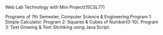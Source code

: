 Web Lab Technology with Mini Project(15CSL77) 

Programs of 7th Semester, Computer Science & Engineering
Program 1: Simple Calculator.
Program 2: Squares & Cubes of Number(0-10).
Program 3: Text Growing & Text Shrinking using Java Script.
